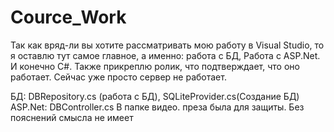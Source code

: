 # Cource_Work
Так как вряд-ли вы хотите рассматривать мою работу в Visual Studio, то я оставлю тут самое главное, а именно: работа с БД, Работа с ASP.Net. И конечно C#. Также прикреплю ролик, что подтверждает, что оно работает. Сейчас уже просто сервер не работает.


БД: DBRepository.cs (работа с БД), SQLiteProvider.cs(Создание БД)
ASP.Net: DBController.cs
В папке видео. преза была для защиты. Без пояснений смысла не имеет
